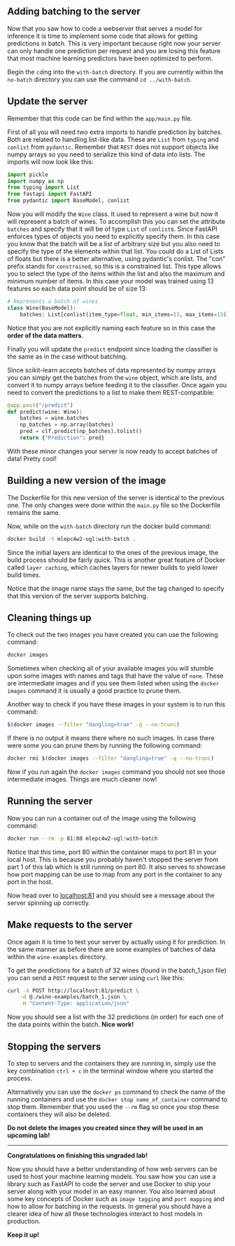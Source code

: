 ## Adding batching to the server

Now that you saw how to code a webserver that serves a model for inference it is time to implement some code that allows for getting predictions in batch. This is very important because right now your server can only handle one prediction per request and you are losing this feature that most machine learning predictors have been optimized to perform.

Begin the `cd`ing into the `with-batch` directory. If you are currently within the `no-batch` directory you can use the command `cd ../with-batch`.

## Update the server

Remember that this code can be find within the `app/main.py` file.

First of all you will need two extra imports to handle prediction by batches. Both are related to handling list-like data. These are `List` from `typing` and `conlist` from `pydantic`. Remember that `REST` does not support objects like numpy arrays so you need to serialize this kind of data into lists. The imports will now look like this:

```python
import pickle
import numpy as np
from typing import List
from fastapi import FastAPI
from pydantic import BaseModel, conlist
```

Now you will modify the `Wine` class. It used to represent a wine but now it will represent a batch of wines. To accomplish this you can set the attribute `batches` and specify that it will be of type `List` of `conlist`s. Since FastAPI enforces types of objects you need to explicitly specify them. In this case you know that the batch will be a list of arbitrary size but you also need to specify the type of the elements within that list. You could do a List of Lists of floats but there is a better alternative, using pydantic's conlist. The "con" prefix stands for `constrained`, so this is a constrained list. This type allows you to select the type of the items within the list and also the maximum and minimum number of items. In this case your model was trained using 13 features so each data point should be of size 13:

```python
# Represents a batch of wines
class Wine(BaseModel):
    batches: List[conlist(item_type=float, min_items=13, max_items=13)]
```

Notice that you are not explicitly naming each feature so in this case the **order of the data matters**.

Finally you will update the `predict` endpoint since loading the classifier is the same as in the case without batching. 

Since scikit-learn accepts batches of data represented by numpy arrays you can simply get the batches from the `wine` object, which are lists, and convert it to numpy arrays before feeding it to the classifier. Once again you need to convert the predictions to a list to make them REST-compatible:

```python
@app.post("/predict")
def predict(wine: Wine):
    batches = wine.batches
    np_batches = np.array(batches)
    pred = clf.predict(np_batches).tolist()
    return {"Prediction": pred}
```

With these minor changes your server is now ready to accept batches of data! Pretty cool!

## Building a new version of the image

The Dockerfile for this new version of the server is identical to the previous one. The only changes were done within the `main.py` file so the Dockerfile remains the same.

Now, while on the `with-batch` directory run the docker build command:

```bash
docker build -t mlepc4w2-ugl:with-batch . 
```

Since the initial layers are identical to the ones of the previous image, the build process should be fairly quick. This is another great feature of Docker called `layer caching`, which caches layers for newer builds to yield lower build times.

Notice that the image name stays the same, but the tag changed to specify that this version of the server supports batching.

## Cleaning things up

To check out the two images you have created you can use the following command:

```bash
docker images
```

Sometimes when checking all of your available images you will stumble upon some images with names and tags that have the value of `none`. These are intermediate images and if you see them listed when using the `docker images` command it is usually a good practice to prune them. 

Another way to check if you have these images in your system is to run this command:

```bash
$(docker images --filter "dangling=true" -q --no-trunc)
```

If there is no output it means there where no such images. In case there were some you can prune them by running the following command:

```bash
docker rmi $(docker images --filter "dangling=true" -q --no-trunc)
```

Now if you run again the `docker images` command you should not see those intermediate images. Things are much cleaner now!


## Running the server

Now you can run a container out of the image using the following command:

```bash
docker run --rm -p 81:80 mlepc4w2-ugl:with-batch 
```

Notice that this time, port 80 within the container maps to port 81 in your local host. This is because you probably haven't stopped the server from part 1 of this lab which is still running on port 80. It also serves to showcase how port mapping can be use to map from any port in the container to any port in the host.

Now head over to [localhost:81](http://localhost:81) and you should see a message about the server spinning up correctly.



## Make requests to the server

Once again it is time to test your server by actually using it for prediction. In the same manner as before there are some examples of batches of data within the `wine-examples` directory. 

To get the predictions for a batch of 32 wines (found in the batch_1.json file) you can send a `POST` request to the server using `curl` like this:

```bash
curl -X POST http://localhost:81/predict \
    -d @./wine-examples/batch_1.json \
    -H "Content-Type: application/json"
```

Now you should see a list with the 32 predictions (in order) for each one of the data points within the batch. **Nice work!**

## Stopping the servers

To step to servers and the containers they are running in, simply use the key combination `ctrl + c` in the terminal window where you started the process.

Alternatively you can use the `docker ps` command to check the name of the running containers and use the `docker stop name_of_container` command to stop them. Remember that you used the `--rm` flag so once you stop these containers they will also be deleted.

**Do not delete the images you created since they will be used in an upcoming lab!**

-----

**Congratulations on finishing this ungraded lab!**

Now you should have a better understanding of how web servers can be used to host your machine learning models. You saw how you can use a library such as FastAPI to code the server and use Docker to ship your server along with your model in an easy manner. You also learned about some key concepts of Docker such as `image tagging` and `port mapping` and how  to allow for batching in the requests. In general you should have a clearer idea of how all these technologies interact to host models in production.

**Keep it up!**